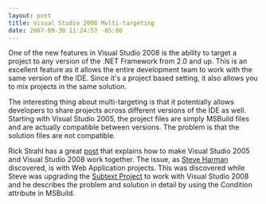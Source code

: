 ```yaml
---
layout: post
title: Visual Studio 2008 Multi-targeting
date: 2007-09-30 11:24:53 -05:00
---
```


One of the new features in Visual Studio 2008 is the ability to target a project to any version of the .NET Framework from 2.0 and up. This is an excellent feature as it allows the entire development team to work with the same version of the IDE. Since it's a project based setting, it also allows you to mix projects in the same solution.

The interesting thing about multi-targeting is that it potentially allows developers to share projects across different versions of the IDE as well. Starting with Visual Studio 2005, the project files are simply MSBuild files and are actually compatible between versions. The problem is that the solution files are not compatible.

Rick Strahl has a great [post](http://www.west-wind.com/weblog/posts/122975.aspx "Solutions between Orcas and VS 2005") that explains how to make Visual Studio 2005 and Visual Studio 2008 work together. The issue, as [Steve Harman](http://stevenharman.net/blog/Default.aspx "Multi-Targeting VS2005 and VS2008 Web Application Projects, a Gotcha!") discovered, is with Web Application projects. This was discovered while Steve was upgrading the [Subtext Project](http://subtextproject.com/ "Subtext Project") to work with Visual Studio 2008 and he describes the problem and solution in detail by using the Condition attribute in MSBuild.
